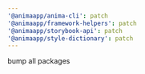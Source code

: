 ```yaml
---
'@animaapp/anima-cli': patch
'@animaapp/framework-helpers': patch
'@animaapp/storybook-api': patch
'@animaapp/style-dictionary': patch
---
```


bump all packages
